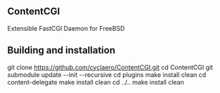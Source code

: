 ## ContentCGI
Extensible FastCGI Daemon for FreeBSD

## Building and installation

   git clone https://github.com/cyclaero/ContentCGI.git
   cd ContentCGI
   git submodule update --init --recursive
   cd plugins
   make install clean
   cd content-delegate
   make install clean
   cd ../..
   make install clean
